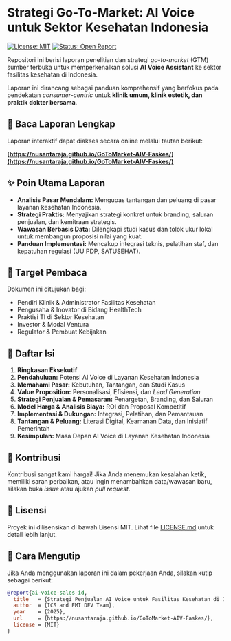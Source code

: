 # Strategi Go-To-Market: AI Voice untuk Sektor Kesehatan Indonesia

[![License: MIT](https://img.shields.io/badge/License-MIT-blue.svg)](https://opensource.org/licenses/MIT)
[![Status: Open Report](https://img.shields.io/badge/Status-Open%20Report-brightgreen.svg)](https://github.com/nusantaraja/GoToMarket-AIV-Faskes/)

Repositori ini berisi laporan penelitian dan strategi *go-to-market* (GTM) sumber terbuka untuk memperkenalkan solusi **AI Voice Assistant** ke sektor fasilitas kesehatan di Indonesia.

Laporan ini dirancang sebagai panduan komprehensif yang berfokus pada pendekatan *consumer-centric* untuk **klinik umum, klinik estetik, dan praktik dokter bersama**.

## 🚀 Baca Laporan Lengkap

Laporan interaktif dapat diakses secara online melalui tautan berikut:

**[https://nusantaraja.github.io/GoToMarket-AIV-Faskes/](https://nusantaraja.github.io/GoToMarket-AIV-Faskes/)**

## ✨ Poin Utama Laporan

*   **Analisis Pasar Mendalam:** Mengupas tantangan dan peluang di pasar layanan kesehatan Indonesia.
*   **Strategi Praktis:** Menyajikan strategi konkret untuk branding, saluran penjualan, dan kemitraan strategis.
*   **Wawasan Berbasis Data:** Dilengkapi studi kasus dan tolok ukur lokal untuk membangun proposisi nilai yang kuat.
*   **Panduan Implementasi:** Mencakup integrasi teknis, pelatihan staf, dan kepatuhan regulasi (UU PDP, SATUSEHAT).

## 🎯 Target Pembaca

Dokumen ini ditujukan bagi:
- Pendiri Klinik & Administrator Fasilitas Kesehatan
- Pengusaha & Inovator di Bidang HealthTech
- Praktisi TI di Sektor Kesehatan
- Investor & Modal Ventura
- Regulator & Pembuat Kebijakan

## 📖 Daftar Isi

1.  **Ringkasan Eksekutif**
2.  **Pendahuluan:** Potensi AI Voice di Layanan Kesehatan Indonesia
3.  **Memahami Pasar:** Kebutuhan, Tantangan, dan Studi Kasus
4.  **Value Proposition:** Personalisasi, Efisiensi, dan *Lead Generation*
5.  **Strategi Penjualan & Pemasaran:** Penargetan, Branding, dan Saluran
6.  **Model Harga & Analisis Biaya:** ROI dan Proposal Kompetitif
7.  **Implementasi & Dukungan:** Integrasi, Pelatihan, dan Pemantauan
8.  **Tantangan & Peluang:** Literasi Digital, Keamanan Data, dan Inisiatif Pemerintah
9.  **Kesimpulan:** Masa Depan AI Voice di Layanan Kesehatan Indonesia

## 🤝 Kontribusi

Kontribusi sangat kami hargai! Jika Anda menemukan kesalahan ketik, memiliki saran perbaikan, atau ingin menambahkan data/wawasan baru, silakan buka *issue* atau ajukan *pull request*.

## 📜 Lisensi

Proyek ini dilisensikan di bawah Lisensi MIT. Lihat file [LICENSE.md](LICENSE.md) untuk detail lebih lanjut.

## 📎 Cara Mengutip

Jika Anda menggunakan laporan ini dalam pekerjaan Anda, silakan kutip sebagai berikut:

```bibtex
@report{ai-voice-sales-id,
  title   = {Strategi Penjualan AI Voice untuk Fasilitas Kesehatan di Indonesia},
  author  = {ICS and EMI DEV Team},
  year    = {2025},
  url     = {https://nusantaraja.github.io/GoToMarket-AIV-Faskes/},
  license = {MIT}
}